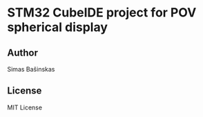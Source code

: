 # STM32 CubeIDE project for POV spherical display

## Author
Simas Bašinskas

## License 
MIT License